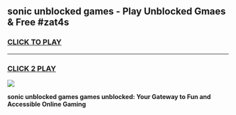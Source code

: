 
## sonic unblocked games - Play Unblocked Gmaes & Free #zat4s
<h3>
<a href="https://news.freeplayer.one?title=sonic_unblocked_games&ref=26F">CLICK TO PLAY</a></h3>
<hr>

<h3>
<a href="https://news.freeplayer.one?title=sonic_unblocked_games&ref=26F">CLICK 2 PLAY</a>
  
</h3>

<a href="https://news.freeplayer.one?title=sonic_unblocked_games&ref=26F/"><img src="https://clearcache.store/games.png"></a>


**sonic unblocked games games unblocked: Your Gateway to Fun and Accessible Online Gaming**
